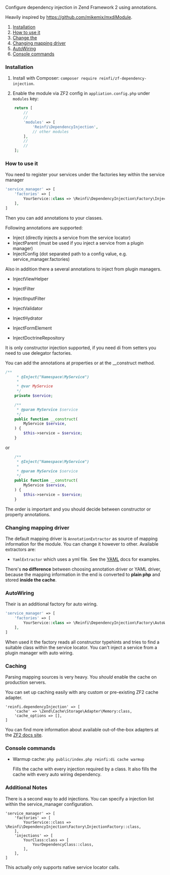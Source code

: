 Configure dependency injection in Zend Framework 2 using annotations.

Heavily inspired by https://github.com/mikemix/mxdiModule.

1. [Installation](#installation)
2. [How to use it](#how-to-use-it)
3. [Change the ](#caching)
4. [Changing mapping driver](#changing-mapping-driver)
5. [AutoWiring](#autowiring)
6. [Console commands](#console-commands)

### Installation

1. Install with Composer: `composer require reinfi/zf-dependency-injection`.

2. Enable the module via ZF2 config in `appliation.config.php` under `modules` key:

```php
    return [
        //
        //
        'modules' => [
            'Reinfi\DependencyInjection',
            // other modules
        ],
        //
        //
    ];
```
### How to use it

You need to register your services under the factories key within the service manager
```php
'service_manager' => [
    'factories' => [
        YourService::class => \Reinfi\DependencyInjection\Factory\InjectionFactory::class,
    ],
]
```

Then you can add annotations to your classes.

Following annotations are supported:

* Inject (directly injects a service from the service locator)
* InjectParent (must be used if you inject a service from a plugin manager)
* InjectConfig (dot separated path to a config value, e.g. service_manager.factories)

Also in addition there a several annotations to inject from plugin managers.
* InjectViewHelper
* InjectFilter
* InjectInputFilter
* InjectValidator
* InjectHydrator
* InjectFormElement

* InjectDoctrineRepository

It is only constructor injection supported, if you need di from setters you need to use delegator factories.

You can add the annotations at properties or at the __construct method.

```php
/**
     * @Inject("Namespace\MyService")
     *
     * @var MyService
     */
    private $service;

    /**
     * @param MyService $service
     */
    public function __construct(
        MyService $service,
    ) {
        $this->service = $service;
    }
```

or

```php
    /**
     * @Inject("Namespace\MyService")
     *
     * @param MyService $service
     */
    public function __construct(
        MyService $service,
    ) {
        $this->service = $service;
    }
```

The order is important and you should decide between constructor or property annotations.

### Changing mapping driver

The default mapping driver is `AnnotationExtractor` as source of mapping information for the module. You can change it however to other. Available extractors are:

* `YamlExtractor` which uses a yml file. See the [YAML](docs/Yaml.md) docs for examples.

There's **no difference** between choosing annotation driver or YAML driver, because the mapping information in the end is converted to **plain php** and stored **inside the cache**.

### AutoWiring

Their is an additional factory for auto wiring.

```php
'service_manager' => [
    'factories' => [
        YourService::class => \Reinfi\DependencyInjection\Factory\AutoWiringFactory::class,
    ],
]
```

When used it the factory reads all constructor typehints and tries to find a suitable class within the service locator.
You can't inject a service from a plugin manager with auto wiring.

### Caching

Parsing mapping sources is very heavy. You *should* enable the cache on production servers.

You can set up caching easily with any custom or pre-existing ZF2 cache adapter.

```
'reinfi.dependencyInjection' => [
    'cache' => \Zend\Cache\Storage\Adapter\Memory:class,
    'cache_options => [],
]
```

You can find more information about available out-of-the-box adapters at the [ZF2 docs site](http://framework.zend.com/manual/current/en/modules/zend.cache.storage.adapter.html).

### Console commands

* Warmup cache: `php public/index.php reinfi:di cache warmup`

  Fills the cache with every injection required by a class.
  It also fills the cache with every auto wiring dependency.

### Additional Notes

There is a second way to add injections. You can specify a injection list within the service_manager configuration.

```
'service_manager' => [
    'factories' => [
        YourService::class => \Reinfi\DependencyInjection\Factory\InjectionFactory::class,
    ],
    'injections' => [
        YourClass:class => [
            YourDependencyClass::class,
        ],
    ],
]
```

This actually only supports native service locator calls.